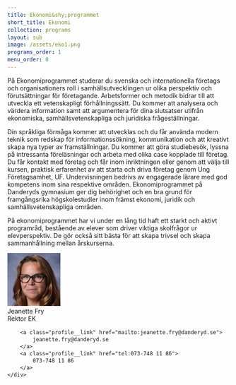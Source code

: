 ```yaml
---
title: Ekonomi&shy;programmet
short_title: Ekonomi
collection: programs
layout: sub
image: /assets/eko1.png
programs_order: 1
menu_order: 0
---
```


På Ekonomiprogrammet studerar du svenska och internationella
företags och organisationers roll i samhällsutvecklingen
ur olika perspektiv och förutsättningar för företagande.
Arbetsformer och metodik bidrar till att utveckla ett
vetenskapligt förhållningssätt. Du kommer att analysera och
värdera information samt att argumentera för dina slutsatser
utifrån ekonomiska, samhällsvetenskapliga och juridiska
frågeställningar.

Din språkliga förmåga kommer att utvecklas och du får
använda modern teknik som redskap för informationssökning,
kommunikation och att kreativt skapa nya typer av
framställningar. Du kommer att göra studiebesök, lyssna
på intressanta föreläsningar och arbeta med olika case
kopplade till företag.
Du får kontakt med företag och får inom inriktningen eller genom att välja till kursen, praktisk erfarenhet av att starta och driva företag genom Ung Företagsamhet, UF. Undervisningen bedrivs av engagerade lärare med god kompetens inom sina respektive områden.
Ekonomiprogrammet på Danderyds
gymnasium ger dig behörighet och en bra grund
för framgångsrika högskolestudier inom främst ekonomi,
juridik och samhällsvetenskapliga områden.

På ekonomiprogrammet har vi under en lång tid haft ett starkt och aktivt programråd, bestående av elever som driver viktiga skolfrågor ur elevperspektiv. De gör också sitt bästa för att skapa trivsel och skapa sammanhållning mellan årskurserna.

<div class="profile">
	<img class="profile__image" src="/assets/FRY%20JEANETTE%20120x180.png" alt="Jeanette Fry">
	<div class="profile__info">
		<div class="profile__title">Jeanette Fry</div>
		<div>Rektor EK</div>

		<a class="profile__link" href="mailto:jeanette.fry@danderyd.se">
			jeanette.fry@danderyd.se
		</a>
		<a class="profile__link" href="tel:073-748 11 86">
			073-748 11 86
		</a>
	</div>
</div>

